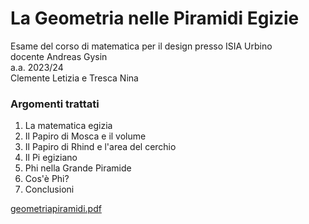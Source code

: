# La Geometria nelle Piramidi Egizie

Esame del corso di matematica per il design presso ISIA Urbino  
docente Andreas Gysin  
a.a. 2023/24  
Clemente Letizia e Tresca Nina

### Argomenti trattati  
1. La matematica egizia
2. Il Papiro di Mosca e il volume
3. Il Papiro di Rhind e l'area del cerchio
4. Il Pi egiziano
5. Phi nella Grande Piramide
6. Cos'è Phi?
7. Conclusioni

[geometriapiramidi.pdf](https://leticlem.github.io/Piramidi/geometriapiramidi.pdf)  
